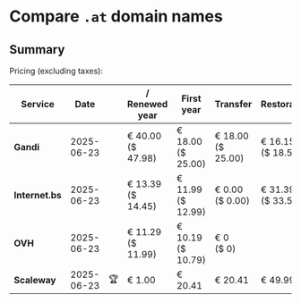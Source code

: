 # Compare `.at` domain names

## Summary

Pricing (excluding taxes):

| Service | Date |  | / Renewed year | First year | Transfer | Restoration |
|--|--|--|--|--|--|--|
| **Gandi** | 2025-06-23 |  | € 40.00<br>($ 47.98) | € 18.00<br>($ 25.00) | € 18.00<br>($ 25.00) | € 16.15<br>($ 18.57) |
| **Internet.bs** | 2025-06-23 |  | € 13.39<br>($ 14.45) | € 11.99<br>($ 12.99) | € 0.00<br>($ 0.00) | € 31.39<br>($ 33.55) |
| **OVH** | 2025-06-23 |  | € 11.29<br>($ 11.99) | € 10.19<br>($ 10.79) | € 0<br>($ 0) |  |
| **Scaleway** | 2025-06-23 | 🏆 | € 1.00 | € 20.41 | € 20.41 | € 49.99 |
